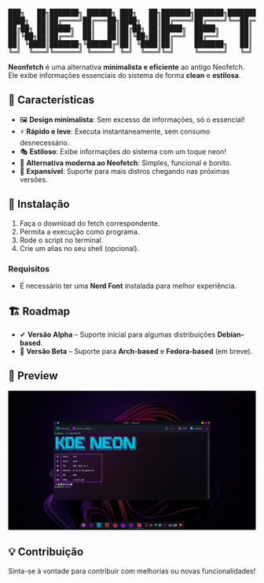 <pre>
███╗   ██╗███████╗ ██████╗ ███╗   ██╗███████╗███████╗████████╗ ██████╗██╗  ██╗
████╗  ██║██╔════╝██╔═══██╗████╗  ██║██╔════╝██╔════╝╚══██╔══╝██╔════╝██║  ██║
██╔██╗ ██║█████╗  ██║   ██║██╔██╗ ██║█████╗  █████╗     ██║   ██║     ███████║
██║╚██╗██║██╔══╝  ██║   ██║██║╚██╗██║██╔══╝  ██╔══╝     ██║   ██║     ██╔══██║
██║ ╚████║███████╗╚██████╔╝██║ ╚████║██║     ███████╗   ██║   ╚██████╗██║  ██║
╚═╝  ╚═══╝╚══════╝ ╚═════╝ ╚═╝  ╚═══╝╚═╝     ╚══════╝   ╚═╝    ╚═════╝╚═╝  ╚═╝
</pre>
**Neonfetch** é uma alternativa **minimalista e eficiente** ao antigo Neofetch. Ele exibe informações essenciais do sistema de forma **clean** e **estilosa**.

## 🎨 Características

- 🖼 **Design minimalista**: Sem excesso de informações, só o essencial!
- ⚡ **Rápido e leve**: Executa instantaneamente, sem consumo desnecessário.
- 🎭 **Estiloso**: Exibe informações do sistema com um toque neon!
- 💙 **Alternativa moderna ao Neofetch**: Simples, funcional e bonito.
- 🚀 **Expansível**: Suporte para mais distros chegando nas próximas versões.

## 🔧 Instalação

1. Faça o download do fetch correspondente.
2. Permita a execução como programa.
3. Rode o script no terminal.
4. Crie um alias no seu shell (opcional).

### **Requisitos**
- É necessário ter uma **Nerd Font** instalada para melhor experiência.

## 🏗 Roadmap

- ✔ **Versão Alpha** – Suporte inicial para algumas distribuições **Debian-based**.
- 🚀 **Versão Beta** – Suporte para **Arch-based** e **Fedora-based** (em breve).

## 📸 Preview

![Screenshot](Screenshot.png)

## 💡 Contribuição

Sinta-se à vontade para contribuir com melhorias ou novas funcionalidades!

